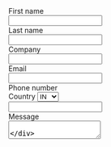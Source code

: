 <form className="mx-auto mt-16 max-w-xl sm:mt-20">
              <div className="grid grid-cols-1 gap-y-6 gap-x-8 sm:grid-cols-2">
                <div>
                  <label
                    htmlFor="first-name"
                    className="block text-sm font-semibold leading-6 text-gray-900"
                  >
                    First name
                  </label>
                  <div className="mt-2.5">
                    <input
                      type="text"
                      name="first-name"
                      id="first-name"
                      autoComplete="given-name"
                      className="block w-full rounded-md border-0 py-2 px-3.5 text-gray-900 shadow-sm ring-1 ring-inset ring-gray-300 placeholder:text-gray-400 focus:ring-2 focus:ring-inset focus:ring-indigo-600 sm:text-sm sm:leading-6"
                    />
                  </div>
                </div>
                <div>
                  <label
                    htmlFor="last-name"
                    className="block text-sm font-semibold leading-6 text-gray-900"
                  >
                    Last name
                  </label>
                  <div className="mt-2.5">
                    <input
                      type="text"
                      name="last-name"
                      id="last-name"
                      autoComplete="family-name"
                      className="block w-full rounded-md border-0 py-2 px-3.5 text-gray-900 shadow-sm ring-1 ring-inset ring-gray-300 placeholder:text-gray-400 focus:ring-2 focus:ring-inset focus:ring-indigo-600 sm:text-sm sm:leading-6"
                    />
                  </div>
                </div>
                <div className="sm:col-span-2">
                  <label
                    htmlFor="company"
                    className="block text-sm font-semibold leading-6 text-gray-900"
                  >
                    Company
                  </label>
                  <div className="mt-2.5">
                    <input
                      type="text"
                      name="company"
                      id="company"
                      autoComplete="organization"
                      className="block w-full rounded-md border-0 py-2 px-3.5 text-gray-900 shadow-sm ring-1 ring-inset ring-gray-300 placeholder:text-gray-400 focus:ring-2 focus:ring-inset focus:ring-indigo-600 sm:text-sm sm:leading-6"
                    />
                  </div>
                </div>
                <div className="sm:col-span-2">
                  <label
                    htmlFor="email"
                    className="block text-sm font-semibold leading-6 text-gray-900"
                  >
                    Email
                  </label>
                  <div className="mt-2.5">
                    <input
                      type="email"
                      name="email"
                      id="email"
                      autoComplete="email"
                      className="block w-full rounded-md border-0 py-2 px-3.5 text-gray-900 shadow-sm ring-1 ring-inset ring-gray-300 placeholder:text-gray-400 focus:ring-2 focus:ring-inset focus:ring-indigo-600 sm:text-sm sm:leading-6"
                    />
                  </div>
                </div>
                <div className="sm:col-span-2">
                  <label
                    htmlFor="phone-number"
                    className="block text-sm font-semibold leading-6 text-gray-900"
                  >
                    Phone number
                  </label>
                  <div className="relative mt-2.5">
                    <div className="absolute inset-y-0 left-0 flex items-center">
                      <label htmlFor="country" className="sr-only">
                        Country
                      </label>
                      <select
                        id="country"
                        name="country"
                        className="h-full rounded-md border-0 bg-transparent bg-none py-0 pl-4 pr-9 text-gray-400 focus:ring-2 focus:ring-inset focus:ring-indigo-600 sm:text-sm"
                      >
                        <option>IN</option>
                        <option>US</option>
                        <option>CN</option>
                      </select>
                      <ChevronDownIcon
                        className="pointer-events-none absolute top-0 right-3 h-full w-5 text-gray-400"
                        aria-hidden="true"
                      />
                    </div>
                    <input
                      type="tel"
                      name="phone-number"
                      id="phone-number"
                      autoComplete="tel"
                      className="block w-full rounded-md border-0 py-2 px-3.5 pl-20 text-gray-900 shadow-sm ring-1 ring-inset ring-gray-300 placeholder:text-gray-400 focus:ring-2 focus:ring-inset focus:ring-indigo-600 sm:text-sm sm:leading-6"
                    />
                  </div>
                </div>
                <div className="sm:col-span-2">
                  <label
                    htmlFor="message"
                    className="block text-sm font-semibold leading-6 text-gray-900"
                  >
                    Message
                  </label>
                  <div className="mt-2.5">
                    <textarea
                      name="message"
                      id="message"
                      rows={4}
                      className="block w-full rounded-md border-0 py-2 px-3.5 text-gray-900 shadow-sm ring-1 ring-inset ring-gray-300 placeholder:text-gray-400 focus:ring-2 focus:ring-inset focus:ring-indigo-600 sm:text-sm sm:leading-6"
                      defaultValue={""}
                    />
                  </div>
                </div>
                <Switch.Group as="div" className="flex gap-x-4 sm:col-span-2">
                  <div className="flex h-6 items-center">
                    <Switch
                      checked={agreed}
                      onChange={setAgreed}
                      className={classNames(
                        agreed ? "bg-indigo-600" : "bg-gray-200",
                        "flex w-8 flex-none cursor-pointer rounded-full p-px ring-1 ring-inset ring-gray-900/5 transition-colors duration-200 ease-in-out focus-visible:outline focus-visible:outline-2 focus-visible:outline-offset-2 focus-visible:outline-indigo-600"
                      )}
                    >
                      <span className="sr-only">Agree to policies</span>
                      <span
                        aria-hidden="true"
                        className={classNames(
                          agreed ? "translate-x-3.5" : "translate-x-0",
                          "h-4 w-4 transform rounded-full bg-white shadow-sm ring-1 ring-gray-900/5 transition duration-200 ease-in-out"
                        )}
                      />
                    </Switch>
                  </div>
                  <Switch.Label className="text-sm leading-6 text-gray-600">
                    By selecting this, you agree to our{" "}
                    <a href="#" className="font-semibold text-indigo-600">
                      privacy&nbsp;policy
                    </a>
                    .
                  </Switch.Label>
                </Switch.Group>
              </div>
              <div className="mt-10">
                <button
                  type="submit"
                  className="block w-full rounded-md bg-[#4299e1] px-3.5 py-2.5 text-center text-sm font-semibold text-white shadow-sm hover:bg-indigo-500 focus-visible:outline focus-visible:outline-2 focus-visible:outline-offset-2 focus-visible:outline-indigo-600"
                >
                  Let's talk
                </button>
              </div>
            </form>
